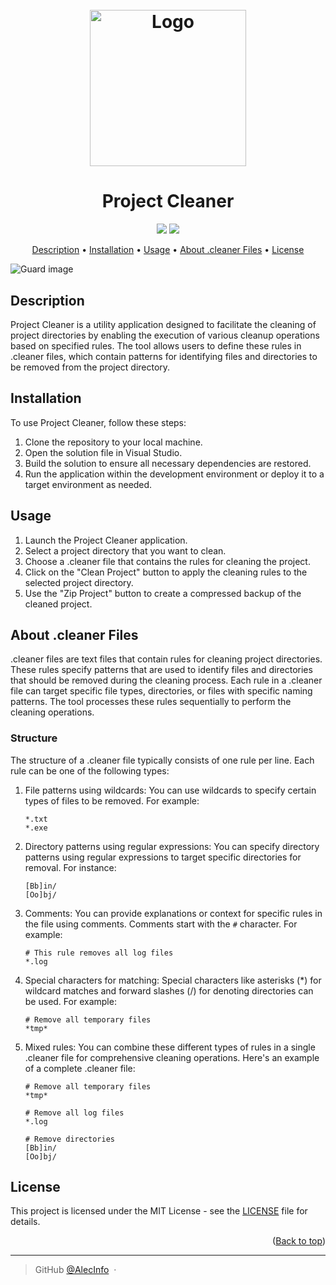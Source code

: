 <a name="readme-top"></a>

<h1 align="center">
  <br>
    <img src="https://github.com/AlecInfo/Investicard-Pro/blob/main/imgs/temporary.png" alt="Logo" width="250">
  <br>
</h1>

<h1 align="center">Project Cleaner</h1>

<p align="center">
  <a href=""><img src="https://img.shields.io/badge/.NET-512BD4?style=for-the-badge&logo=dotnet&logoColor=white"></a>
  <a href=""><img src="https://img.shields.io/badge/C%23-239120?style=for-the-badge&logo=c-sharp&logoColor=white"></a>
</p>


<p align="center">
  <a href="#description">Description</a> •
  <a href="#installation">Installation</a> •
  <a href="#usage">Usage</a> •
  <a href="#about-cleaner-files">About .cleaner Files</a> •
  <a href="#license">License</a>
</p>

![Guard image](https://github.com/AlecInfo/Investicard-Pro/blob/main/imgs/temporary2.png)

## Description

Project Cleaner is a utility application designed to facilitate the cleaning of project directories by enabling the execution of various cleanup operations based on specified rules. The tool allows users to define these rules in .cleaner files, which contain patterns for identifying files and directories to be removed from the project directory. 

## Installation

To use Project Cleaner, follow these steps:

1. Clone the repository to your local machine.
2. Open the solution file in Visual Studio.
3. Build the solution to ensure all necessary dependencies are restored.
4. Run the application within the development environment or deploy it to a target environment as needed.

## Usage

1. Launch the Project Cleaner application.
2. Select a project directory that you want to clean.
3. Choose a .cleaner file that contains the rules for cleaning the project.
4. Click on the "Clean Project" button to apply the cleaning rules to the selected project directory.
5. Use the "Zip Project" button to create a compressed backup of the cleaned project.

## About .cleaner Files

.cleaner files are text files that contain rules for cleaning project directories. These rules specify patterns that are used to identify files and directories that should be removed during the cleaning process. Each rule in a .cleaner file can target specific file types, directories, or files with specific naming patterns. The tool processes these rules sequentially to perform the cleaning operations.

### Structure

The structure of a .cleaner file typically consists of one rule per line. Each rule can be one of the following types:

1. File patterns using wildcards: You can use wildcards to specify certain types of files to be removed. For example:

    ```plaintext
    *.txt
    *.exe
    ```
2. Directory patterns using regular expressions: You can specify directory patterns using regular expressions to target specific directories for removal. For instance:

    ```plaintext
    [Bb]in/
    [Oo]bj/
    ```
3. Comments: You can provide explanations or context for specific rules in the file using comments. Comments start with the `#` character. For example:

    ```plaintext
    # This rule removes all log files
    *.log
    ```
4. Special characters for matching: Special characters like asterisks (*) for wildcard matches and forward slashes (/) for denoting directories can be used. For example:

    ```plaintext
    # Remove all temporary files
    *tmp*
    ```
5. Mixed rules: You can combine these different types of rules in a single .cleaner file for comprehensive cleaning operations. Here's an example of a complete .cleaner file:

    ```plaintext
    # Remove all temporary files
    *tmp*

    # Remove all log files
    *.log

    # Remove directories
    [Bb]in/
    [Oo]bj/
    ```

## License

This project is licensed under the MIT License - see the [LICENSE](LICENSE) file for details.

<p align="right">(<a href="#readme-top">Back to top</a>)</p>

---

> GitHub [@AlecInfo](https://github.com/AlecInfo) &nbsp;&middot;&nbsp;
